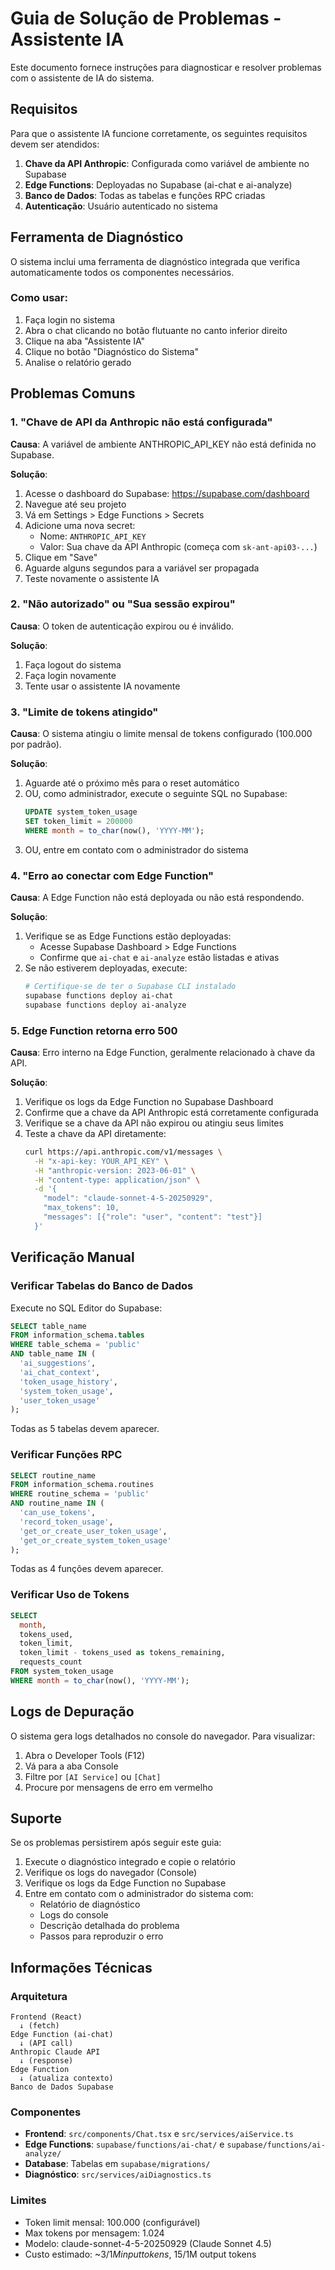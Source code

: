 # Guia de Solução de Problemas - Assistente IA

Este documento fornece instruções para diagnosticar e resolver problemas com o assistente de IA do sistema.

## Requisitos

Para que o assistente IA funcione corretamente, os seguintes requisitos devem ser atendidos:

1. **Chave da API Anthropic**: Configurada como variável de ambiente no Supabase
2. **Edge Functions**: Deployadas no Supabase (ai-chat e ai-analyze)
3. **Banco de Dados**: Todas as tabelas e funções RPC criadas
4. **Autenticação**: Usuário autenticado no sistema

## Ferramenta de Diagnóstico

O sistema inclui uma ferramenta de diagnóstico integrada que verifica automaticamente todos os componentes necessários.

### Como usar:

1. Faça login no sistema
2. Abra o chat clicando no botão flutuante no canto inferior direito
3. Clique na aba "Assistente IA"
4. Clique no botão "Diagnóstico do Sistema"
5. Analise o relatório gerado

## Problemas Comuns

### 1. "Chave de API da Anthropic não está configurada"

**Causa**: A variável de ambiente ANTHROPIC_API_KEY não está definida no Supabase.

**Solução**:
1. Acesse o dashboard do Supabase: https://supabase.com/dashboard
2. Navegue até seu projeto
3. Vá em Settings > Edge Functions > Secrets
4. Adicione uma nova secret:
   - Nome: `ANTHROPIC_API_KEY`
   - Valor: Sua chave da API Anthropic (começa com `sk-ant-api03-...`)
5. Clique em "Save"
6. Aguarde alguns segundos para a variável ser propagada
7. Teste novamente o assistente IA

### 2. "Não autorizado" ou "Sua sessão expirou"

**Causa**: O token de autenticação expirou ou é inválido.

**Solução**:
1. Faça logout do sistema
2. Faça login novamente
3. Tente usar o assistente IA novamente

### 3. "Limite de tokens atingido"

**Causa**: O sistema atingiu o limite mensal de tokens configurado (100.000 por padrão).

**Solução**:
1. Aguarde até o próximo mês para o reset automático
2. OU, como administrador, execute o seguinte SQL no Supabase:
   ```sql
   UPDATE system_token_usage
   SET token_limit = 200000
   WHERE month = to_char(now(), 'YYYY-MM');
   ```
3. OU, entre em contato com o administrador do sistema

### 4. "Erro ao conectar com Edge Function"

**Causa**: A Edge Function não está deployada ou não está respondendo.

**Solução**:
1. Verifique se as Edge Functions estão deployadas:
   - Acesse Supabase Dashboard > Edge Functions
   - Confirme que `ai-chat` e `ai-analyze` estão listadas e ativas
2. Se não estiverem deployadas, execute:
   ```bash
   # Certifique-se de ter o Supabase CLI instalado
   supabase functions deploy ai-chat
   supabase functions deploy ai-analyze
   ```

### 5. Edge Function retorna erro 500

**Causa**: Erro interno na Edge Function, geralmente relacionado à chave da API.

**Solução**:
1. Verifique os logs da Edge Function no Supabase Dashboard
2. Confirme que a chave da API Anthropic está corretamente configurada
3. Verifique se a chave da API não expirou ou atingiu seus limites
4. Teste a chave da API diretamente:
   ```bash
   curl https://api.anthropic.com/v1/messages \
     -H "x-api-key: YOUR_API_KEY" \
     -H "anthropic-version: 2023-06-01" \
     -H "content-type: application/json" \
     -d '{
       "model": "claude-sonnet-4-5-20250929",
       "max_tokens": 10,
       "messages": [{"role": "user", "content": "test"}]
     }'
   ```

## Verificação Manual

### Verificar Tabelas do Banco de Dados

Execute no SQL Editor do Supabase:

```sql
SELECT table_name
FROM information_schema.tables
WHERE table_schema = 'public'
AND table_name IN (
  'ai_suggestions',
  'ai_chat_context',
  'token_usage_history',
  'system_token_usage',
  'user_token_usage'
);
```

Todas as 5 tabelas devem aparecer.

### Verificar Funções RPC

```sql
SELECT routine_name
FROM information_schema.routines
WHERE routine_schema = 'public'
AND routine_name IN (
  'can_use_tokens',
  'record_token_usage',
  'get_or_create_user_token_usage',
  'get_or_create_system_token_usage'
);
```

Todas as 4 funções devem aparecer.

### Verificar Uso de Tokens

```sql
SELECT
  month,
  tokens_used,
  token_limit,
  token_limit - tokens_used as tokens_remaining,
  requests_count
FROM system_token_usage
WHERE month = to_char(now(), 'YYYY-MM');
```

## Logs de Depuração

O sistema gera logs detalhados no console do navegador. Para visualizar:

1. Abra o Developer Tools (F12)
2. Vá para a aba Console
3. Filtre por `[AI Service]` ou `[Chat]`
4. Procure por mensagens de erro em vermelho

## Suporte

Se os problemas persistirem após seguir este guia:

1. Execute o diagnóstico integrado e copie o relatório
2. Verifique os logs do navegador (Console)
3. Verifique os logs da Edge Function no Supabase
4. Entre em contato com o administrador do sistema com:
   - Relatório de diagnóstico
   - Logs do console
   - Descrição detalhada do problema
   - Passos para reproduzir o erro

## Informações Técnicas

### Arquitetura

```
Frontend (React)
  ↓ (fetch)
Edge Function (ai-chat)
  ↓ (API call)
Anthropic Claude API
  ↓ (response)
Edge Function
  ↓ (atualiza contexto)
Banco de Dados Supabase
```

### Componentes

- **Frontend**: `src/components/Chat.tsx` e `src/services/aiService.ts`
- **Edge Functions**: `supabase/functions/ai-chat/` e `supabase/functions/ai-analyze/`
- **Database**: Tabelas em `supabase/migrations/`
- **Diagnóstico**: `src/services/aiDiagnostics.ts`

### Limites

- Token limit mensal: 100.000 (configurável)
- Max tokens por mensagem: 1.024
- Modelo: claude-sonnet-4-5-20250929 (Claude Sonnet 4.5)
- Custo estimado: ~$3/1M input tokens, ~$15/1M output tokens
